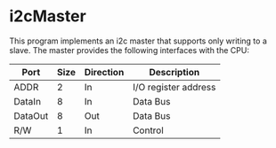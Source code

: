 # i2cMaster
This program implements an i2c master that supports only writing to a slave.
The master provides the following interfaces with the CPU:

| Port  | Size | Direction |      Description   |
| ----- | ---- | --------- |--------------------|
| ADDR  |  2   |    In     |I/O register address|
| DataIn|  8   |    In     |   Data Bus         |
|DataOut|  8   |    Out    |   Data Bus         |
|  R/W  |  1   |    In     |   Control          |
